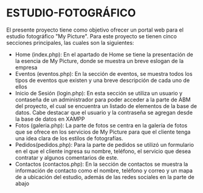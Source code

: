 # ESTUDIO-FOTOGRÁFICO
El presente proyecto tiene como objetivo ofrecer un portal web para el estudio fotográfico "My Picture". Para este proyecto se tienen cinco secciones principales, las cuales son la siguientes: 
  - Home (index.php): En el apartado de Home se tiene la presentación de la esencia de My Picture, donde se muestra un breve eslogan de la empresa
  - Eventos (eventos.php): En la sección de eventos, se muestra todos los tipos de eventos que existen y una breve descripción de cada uno de ellos
  - Inicio de Sesión (login.php): En esta sección se utiliza un usuario y contaseña de un administrador para poder acceder a la parte de ABM del proyecto, el cual se encuentra un listado de elementos de la base de datos. Cabe destacar que el usuario y la contraseña se agregan desde la base de datos en XAMPP
  - Fotos (galeria.php): La parte de fotos se centra en la galería de fotos que se ofrece en los servicios de My Picture para que el cliente tenga una idea clara de los estilos de fotografías.
  - Pedidos(pedidos.php): Para la parte de pedidos se utilizó un formulario en el que el cliente ingresa su nombre, teléfono, el servicio que desea contratar y algunos comentarios de este.
  - Contactos (contactos.php): En la sección de contactos se muestra la información de contacto como el nombre, teléfono y correo y un mapa de a ubicación del estudio, además de las redes sociales en la parte de abajo
